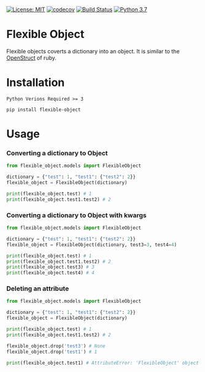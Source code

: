 [![License: MIT](https://img.shields.io/badge/License-MIT-green.svg)](https://opensource.org/licenses/MIT)
[![codecov](https://codecov.io/gh/dev-prakhar/flexible-object/branch/master/graph/badge.svg)](https://codecov.io/gh/dev-prakhar/flexible-object)
[![Build Status](https://travis-ci.com/dev-prakhar/flexible-object.svg?branch=master)](https://travis-ci.com/dev-prakhar/flexible-object)
[![Python 3.7](https://img.shields.io/badge/python-3.7-blue.svg)](https://www.python.org/downloads/release/python-370/)

# Flexible Object

Flexible objects coverts a dictionary into an object.
It is similar to the [OpenStruct](https://ruby-doc.org/stdlib-2.5.1/libdoc/ostruct/rdoc/OpenStruct.html) of ruby.

# Installation

```
Python Verions Required >= 3
```
```
pip install flexible-object
```

# Usage

### Converting a dictionary to Object

```python
from flexible_object.models import FlexibleObject

dictionary = {"test": 1, "test1": {"test2": 2}}
flexible_object = FlexibleObject(dictionary)

print(flexible_object.test) # 1
print(flexible_object.test1.test2) # 2
```

### Converting a dictionary to Object with kwargs

```python
from flexible_object.models import FlexibleObject

dictionary = {"test": 1, "test1": {"test2": 2}}
flexible_object = FlexibleObject(dictionary, test3=3, test4=4)

print(flexible_object.test) # 1
print(flexible_object.test1.test2) # 2
print(flexible_object.test3) # 3
print(flexible_object.test4) # 4
```

### Deleting an attribute

```python
from flexible_object.models import FlexibleObject

dictionary = {"test": 1, "test1": {"test2": 2}}
flexible_object = FlexibleObject(dictionary)

print(flexible_object.test) # 1
print(flexible_object.test1.test2) # 2

flexible_object.drop('test3') # None
flexible_object.drop('test1') # 1

print(flexible_object.test1) # AttributeError: 'FlexibleObject' object has no attribute 'test1'
```
